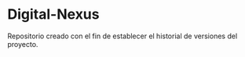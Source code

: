 # Digital-Nexus
Repositorio creado con el fin de establecer el historial de versiones del proyecto.
